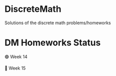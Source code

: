 # DiscreteMath
Solutions of the discrete math problems/homeworks
# DM Homeworks Status
🟢 Week 14

🔴 Week 15

